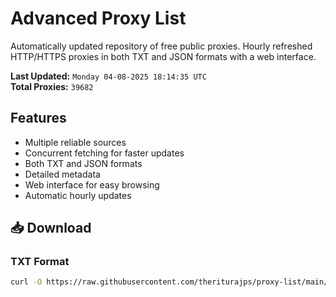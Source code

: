 # Advanced Proxy List

Automatically updated repository of free public proxies. Hourly refreshed HTTP/HTTPS proxies in both TXT and JSON formats with a web interface.

**Last Updated:** `Monday 04-08-2025 18:14:35 UTC`  
**Total Proxies:** `39682`

## Features
- Multiple reliable sources
- Concurrent fetching for faster updates
- Both TXT and JSON formats
- Detailed metadata
- Web interface for easy browsing
- Automatic hourly updates

## 📥 Download

### TXT Format
```bash
curl -O https://raw.githubusercontent.com/theriturajps/proxy-list/main/proxies.txt